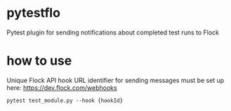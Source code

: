 # pytestflo
Pytest plugin for sending notifications about completed test runs to Flock

# how to use
Unique Flock API hook URL identifier for sending messages must be set up here: https://dev.flock.com/webhooks
```shell script
pytest test_module.py --hook {hookId}
```
